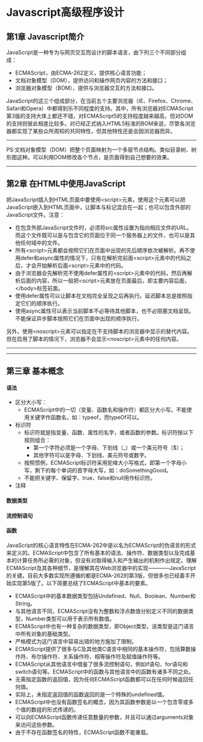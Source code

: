 # Javascript高级程序设计

## 第1章 Javascript简介

JavaScript是一种专为与网页交互而设计的脚本语言，由下列三个不同部分组成：

- ECMAScript，由ECMA-262定义，提供核心语言功能；
- 文档对象模型（DOM），提供访问和操作网页内容的方法和接口；
- 浏览器对象模型（BOM），提供与浏览器交互的方法和接口。

JavaScript的这三个组成部分，在当前五个主要浏览器（IE、Firefox、Chrome、Safari和Opera）中都得到乐不同程度的支持。其中，所有浏览器对ECMAScript第3版的支持大体上都还不错，对ECMAScript5的支持程度越来越高，但对DOM的支持则彼此相差比较多。对已经正式纳入HTML5标准的BOM来说，尽管各浏览器都实现了某些众所周知的共同特性，但其他特性还是会因浏览器而异。

---
PS:文档对象模型（DOM）把整个页面映射为一个多层节点结构。类似目录树、树形图这种。可以利用DOM修改各个节点，是页面得到自己想要的效果。

---

## 第2章 在HTML中使用JavaScript

把JavaScript插入到HTML页面中要使用&lt;script&gt;元素。使用这个元素可以把JavaScript嵌入到HTML页面中，让脚本与标记混合在一起；也可以包含外部的JavaScript文件。注意：

- 在包含外部JavaScript文件时，必须将src属性设置为指向相应文件的URL。而这个文件既可以是与包含它的页面位于同一个服务器上的文件，也可以是其他任何域中的文件。
- 所有&lt;script&gt;元素都会按照它们在页面中出现的先后顺序依次被解析。再不使用defer和async属性的情况下，只有在解析完前面&lt;script&gt;元素中的代码之后，才会开始解析后面&lt;script&gt;元素中的代码。
- 由于浏览器会先解析完不使用defer属性的&lt;script&gt;元素中的代码，然后再解析后面的内容，所以一般把&lt;script&gt;元素放在页面最后，即主要内容后面，&lt;/body&gt;标签前面。
- 使用defer属性可以让脚本在文档完全呈现之后再执行。延迟脚本总是按照指定它们的顺序执行。
- 使用async属性可以表示当前脚本不必等待其他脚本，也不必阻塞文档呈现。不能保证异步脚本按照它们在页面中出现的顺序执行。

另外，使用&lt;noscript&gt;元素可以指定在不支持脚本的浏览器中显示的替代内容。但在启用了脚本的情况下，浏览器不会显示&lt;noscript&gt;元素中的任何内容。

---

---

## 第三章 基本概念

#### 语法

- 区分大小写：
    - ECMAScript中的一切（变量、函数名和操作符）都区分大小写。不能使用关键字作函数名，如：typeof，而typeOf可以。
- 标识符
    - 标识符就是指变量、函数、属性的名字，或者函数的参数。标识符按以下规则组合：
        - 第一个字符必须是一个字母、下划线（_）或一个美元符号（$）；
        - 其他字符可以是字母、下划线、美元符号或数字。
    - 按照惯例，ECMAScript标识符采用驼峰大小写格式，即第一个字母小写，剩下的每个单词的首字母大写，如：doSomethingGood。
    - 不能把关键字、保留字、true、false和null用作标识符。
- 注释

#### 数据类型

#### 流控制语句

#### 函数

JavaScript的核心语言特性在ECMA-262中是以名为ECMAScript的伪语言的形式来定义的。ECMAScript中包含了所有基本的语法、操作符、数据类型以及完成基本的计算任务所必需的对象，但没有对取得输入和产生输出的机制作出规定。理解ECMAScript及其各种细节，是理解其在Web浏览器中的实现————JavaScript的关键。目前大多数实现所遵循的都是ECMA-262的第3版，但很多也已经着手开始实现第5版了。以下简要总结了ECMAScript中基本的要素。

- ECMAScript中的基本数据类型包括Undefined、Null、Boolean、Number和String。
- 与其他语言不同，ECMAScript没有为整数和浮点数值分别定义不同的数据类型，Number类型可以用于表示所有数值。
- ECMAScript中也有一种复杂的数据类型，即Object类型，该类型是这门语言中所有对象的基础类型。
- 严格模式为这门语言中容易出错的地方施加了限制。
- ECMAScript提供了很多与C及其他类C语言中相同的基本操作符，包括算数操作符、布尔操作符、关系操作符、相等操作符及赋值操作符等。
- ECMAScript从其他语言中借鉴了很多流控制语句，例如if语句、for语句和switch语句等。ECMAScript中的函数与其他语言中的函数有诸多不同之处。
- 无需指定函数的返回值，因为任何ECMAScript函数都可以在任何时候返回任何值。
- 实际上，未指定返回值的函数返回的是一个特殊的undefined值。
- ECMAScript中也没有函数签名的概念，因为其函数参数是以一个包含零或多个值的数组的形式传递的。
- 可以向ECMAScript函数传递任意数量的参数，并且可以通过arguments对象来访问这些参数。
- 由于不存在函数签名的特性，ECMAScript函数不能重载。